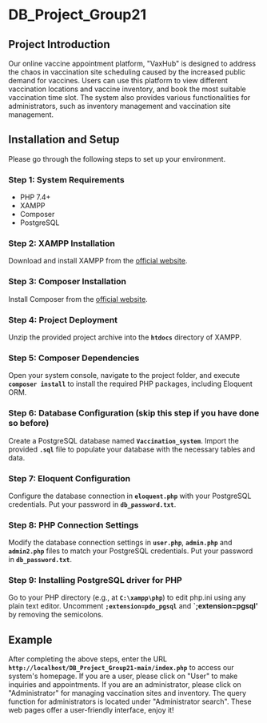 # DB_Project_Group21

## **Project Introduction**

Our online vaccine appointment platform, "VaxHub" is designed to address the chaos in vaccination site scheduling caused by the increased public demand for vaccines. Users can use this platform to view different vaccination locations and vaccine inventory, and book the most suitable vaccination time slot. The system also provides various functionalities for administrators, such as inventory management and vaccination site management.

## **Installation and Setup**

Please go through the following steps to set up your environment.

### **Step 1: System Requirements** 

- PHP 7.4+
- XAMPP
- Composer
- PostgreSQL

### **Step 2: XAMPP Installation**

Download and install XAMPP from the [official website](https://www.apachefriends.org/index.html).

### **Step 3: Composer Installation**

Install Composer from the [official website](https://getcomposer.org/download/).

### **Step 4: Project Deployment**

Unzip the provided project archive into the **`htdocs`** directory of XAMPP.

### **Step 5: Composer Dependencies**

Open your system console, navigate to the project folder, and execute **`composer install`** to install the required PHP packages, including Eloquent ORM. 

### **Step 6: Database Configuration** (skip this step if you have done so before)

Create a PostgreSQL database named **`Vaccination_system`**. Import the provided **`.sql`** file to populate your database with the necessary tables and data.

### **Step 7: Eloquent Configuration**

Configure the database connection in **`eloquent.php`** with your PostgreSQL credentials. Put your password in **`db_password.txt`**. 

### **Step 8: PHP Connection Settings**

Modify the database connection settings in **`user.php`**, **`admin.php`** and **`admin2.php`** files to match your PostgreSQL credentials. Put your password in **`db_password.txt`**. 

### **Step 9: Installing PostgreSQL driver for PHP**

Go to your PHP directory (e.g., at **`C:\xampp\php`**) to edit php.ini using any plain text editor. Uncomment **`;extension=pdo_pgsql`** and **`;extension=pgsql'** by removing the semicolons. 

## **Example** ##

After completing the above steps, enter the URL **`http://localhost/DB_Project_Group21-main/index.php`** to access our system's homepage. If you are a user, please click on "User" to make inquiries and appointments. If you are an administrator, please click on "Administrator" for managing vaccination sites and inventory. The query function for administrators is located under "Administrator search". These web pages offer a user-friendly interface, enjoy it!

